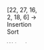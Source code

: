 <svg width="100" height="100" xmlns="http://www.w3.org/2000/svg">
<foreignObject width="100" height="100">
    <div xmlns="http://www.w3.org/1999/xhtml">
        <ul>

[22, 27, 16, 2, 18, 6] -> Insertion Sort

Write the steps of the given array's sorting process according to the sorting type.

Write the Big-O notation.

Time Complexity: After the array is sorted, which of the following cases does the number 18 fall into? Please specify.

<li>Average case: The number we're looking for is in the middle. </li>
<li>Worst case: The number we're looking for is at the end.</li>
<li>Best case: The number we're looking for is at the beginning.</li>
        </ul>
    </div>
</foreignObject>
</svg>
